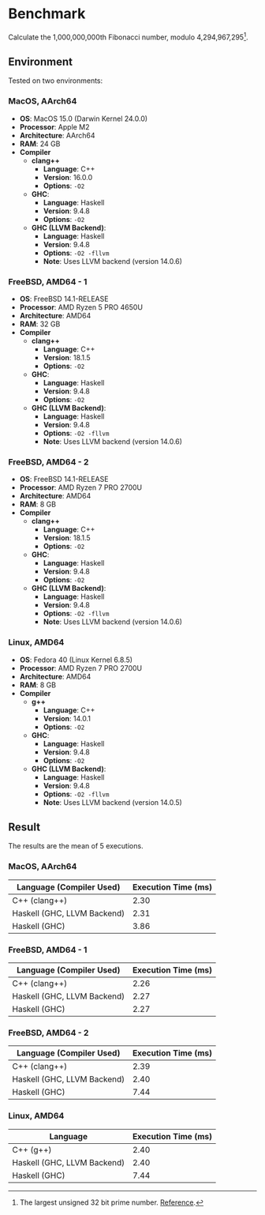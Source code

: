 # Benchmark

Calculate the 1,000,000,000th Fibonacci number, modulo 4,294,967,295[^1].

[^1]: The largest unsigned 32 bit prime number.
    [Reference](https://en.wikipedia.org/wiki/4,294,967,295).

## Environment

Tested on two environments:

### MacOS, AArch64

- **OS**: MacOS 15.0 (Darwin Kernel 24.0.0)
- **Processor**: Apple M2
- **Architecture**: AArch64
- **RAM**: 24 GB
- **Compiler**
  - **clang++**
    - **Language**: C++
    - **Version**: 16.0.0
    - **Options**: `-O2`
  - **GHC**: 
    - **Language**: Haskell
    - **Version**: 9.4.8
    - **Options**: `-O2`
  - **GHC (LLVM Backend)**: 
    - **Language**: Haskell
    - **Version**: 9.4.8
    - **Options**: `-O2 -fllvm`
    - **Note**: Uses LLVM backend (version 14.0.6)

### FreeBSD, AMD64 - 1

- **OS**: FreeBSD 14.1-RELEASE
- **Processor**: AMD Ryzen 5 PRO 4650U
- **Architecture**: AMD64
- **RAM**: 32 GB
- **Compiler**
  - **clang++**
    - **Language**: C++
    - **Version**: 18.1.5
    - **Options**: `-O2`
  - **GHC**: 
    - **Language**: Haskell
    - **Version**: 9.4.8
    - **Options**: `-O2`
  - **GHC (LLVM Backend)**: 
    - **Language**: Haskell
    - **Version**: 9.4.8
    - **Options**: `-O2 -fllvm`
    - **Note**: Uses LLVM backend (version 14.0.6)

### FreeBSD, AMD64 - 2

- **OS**: FreeBSD 14.1-RELEASE
- **Processor**: AMD Ryzen 7 PRO 2700U
- **Architecture**: AMD64
- **RAM**: 8 GB
- **Compiler**
  - **clang++**
    - **Language**: C++
    - **Version**: 18.1.5
    - **Options**: `-O2`
  - **GHC**: 
    - **Language**: Haskell
    - **Version**: 9.4.8
    - **Options**: `-O2`
  - **GHC (LLVM Backend)**: 
    - **Language**: Haskell
    - **Version**: 9.4.8
    - **Options**: `-O2 -fllvm`
    - **Note**: Uses LLVM backend (version 14.0.6)


### Linux, AMD64

- **OS**: Fedora 40 (Linux Kernel 6.8.5)
- **Processor**: AMD Ryzen 7 PRO 2700U
- **Architecture**: AMD64
- **RAM**: 8 GB
- **Compiler**
  - **g++**
    - **Language**: C++
    - **Version**: 14.0.1
    - **Options**: `-O2`
  - **GHC**: 
    - **Language**: Haskell
    - **Version**: 9.4.8
    - **Options**: `-O2`
  - **GHC (LLVM Backend)**: 
    - **Language**: Haskell
    - **Version**: 9.4.8
    - **Options**: `-O2 -fllvm`
    - **Note**: Uses LLVM backend (version 14.0.5)

## Result

The results are the mean of 5 executions.

### MacOS, AArch64

|Language (Compiler Used)|Execution Time (ms)|
|--------|------------------|
|C++ (clang++)|2.30|
|Haskell (GHC, LLVM Backend)|2.31|
|Haskell (GHC)|3.86|

### FreeBSD, AMD64 - 1

|Language (Compiler Used)|Execution Time (ms)|
|--------|------------------|
|C++ (clang++)|2.26|
|Haskell (GHC, LLVM Backend)|2.27|
|Haskell (GHC)|2.27|


### FreeBSD, AMD64 - 2

|Language (Compiler Used)|Execution Time (ms)|
|--------|------------------|
|C++ (clang++)|2.39|
|Haskell (GHC, LLVM Backend)|2.40|
|Haskell (GHC)|7.44|

### Linux, AMD64

|Language|Execution Time (ms)|
|--------|------------------|
|C++ (g++)|2.40|
|Haskell (GHC, LLVM Backend)|2.40|
|Haskell (GHC)|7.44|

